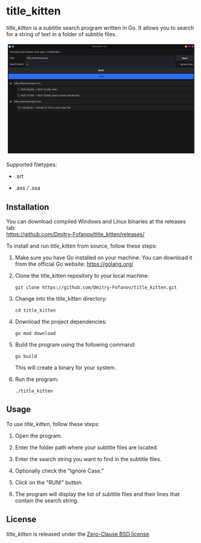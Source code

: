 # title_kitten

*title_kitten* is a subtitle search program written in Go. It allows you
to search for a string of text in a folder of subtitle files.

![image](./screenshot.png)

Supported filetypes:

- .srt

- .ass / .ssa


## Installation

You can download compiled Windows and Linux binaries at the releases tab:  
https://github.com/Dmitry-Fofanov/title_kitten/releases/

To install and run *title_kitten* from source, follow these steps:

1. Make sure you have Go installed on your machine. You can download it from the
   official Go website: https://golang.org/

2. Clone the title_kitten repository to your local machine:

   ```
   git clone https://github.com/Dmitry-Fofanov/title_kitten.git
   ```

3. Change into the title_kitten directory:

   ```
   cd title_kitten
   ```

4. Download the project dependencies:

   ```
   go mod download
   ```

5. Build the program using the following command:

   ```
   go build
   ```

   This will create a binary for your system.

6. Run the program:

   ```
   ./title_kitten
   ```

## Usage

To use *title_kitten*, follow these steps:

1. Open the program.

2. Enter the folder path where your subtitle files are located.

3. Enter the search string you want to find in the subtitle files.

4. Optionally check the "Ignore Case."

5. Click on the "RUN!" button.

6. The program will display the list of subtitle files and their lines that
   contain the search string.

## License

*title_kitten* is released under the [Zero-Clause BSD license](https://opensource.org/license/0bsd/).
